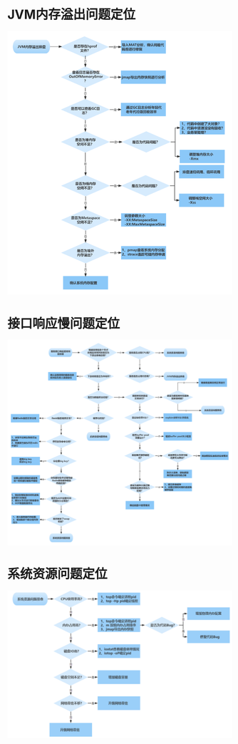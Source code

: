 # JVM内存溢出问题定位
![img.png](JVM内存溢出问题定位.png)

# 接口响应慢问题定位
![img.png](接口响应慢问题定位.png)

# 系统资源问题定位
![img.png](系统资源问题定位.png)